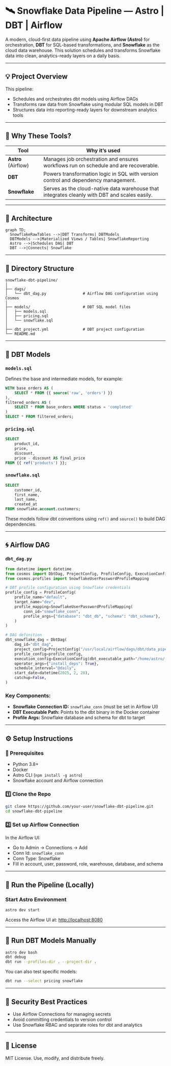 # 🛰️ Snowflake Data Pipeline — Astro | DBT | Airflow

A modern, cloud-first data pipeline using **Apache Airflow (Astro)** for orchestration, **DBT** for SQL-based transformations, and **Snowflake** as the cloud data warehouse. This solution schedules and transforms Snowflake data into clean, analytics-ready layers on a daily basis.

---

## 💡 Project Overview

This pipeline:
- Schedules and orchestrates dbt models using Airflow DAGs
- Transforms raw data from Snowflake using modular SQL models in DBT
- Structures data into reporting-ready layers for downstream analytics tools

---

## 🤖 Why These Tools?

| Tool       | Why it’s used                                                                 |
|------------|--------------------------------------------------------------------------------|
| **Astro** (Airflow) | Manages job orchestration and ensures workflows run on schedule and are recoverable. |
| **DBT**     | Powers transformation logic in SQL with version control and dependency management. |
| **Snowflake**| Serves as the cloud-native data warehouse that integrates cleanly with DBT and scales easily. |

---

## 📡 Architecture

```mermaid
graph TD;
  SnowflakeRawTables -->|DBT Transforms| DBTModels
  DBTModels -->|Materialized Views / Tables| SnowflakeReporting
  Astro -->|Schedules DAG| DBT
  DBT -->|Connects| Snowflake
```

---

## 📂 Directory Structure

```
snowflake-dbt-pipeline/
│
├── dags/
│   └── dbt_dag.py                # Airflow DAG configuration using Cosmos
│
├── models/                       # DBT SQL model files
│   ├── models.sql
│   ├── pricing.sql
│   └── snowflake.sql
│
├── dbt_project.yml               # DBT project configuration
└── README.md
```

---

## 🧱 DBT Models

### `models.sql`
Defines the base and intermediate models, for example:

```sql
WITH base_orders AS (
    SELECT * FROM {{ source('raw', 'orders') }}
),
filtered_orders AS (
    SELECT * FROM base_orders WHERE status = 'completed'
)
SELECT * FROM filtered_orders;
```

### `pricing.sql`

```sql
SELECT 
    product_id,
    price,
    discount,
    price - discount AS final_price
FROM {{ ref('products') }};
```

### `snowflake.sql`

```sql
SELECT
    customer_id,
    first_name,
    last_name,
    created_at
FROM snowflake.account.customers;
```

These models follow dbt conventions using `ref()` and `source()` to build DAG dependencies.

---

## 🌀 Airflow DAG

### `dbt_dag.py`

```python
from datetime import datetime
from cosmos import DbtDag, ProjectConfig, ProfileConfig, ExecutionConfig
from cosmos.profiles import SnowflakeUserPasswordProfileMapping

# DBT profile configuration using Snowflake credentials
profile_config = ProfileConfig(
    profile_name="default",
    target_name="dev",
    profile_mapping=SnowflakeUserPasswordProfileMapping(
        conn_id="snowflake_conn",
        profile_args={"database": "dbt_db", "schema": "dbt_schema"},
    )
)

# DAG definition
dbt_snowflake_dag = DbtDag(
    dag_id="dbt_dag",
    project_config=ProjectConfig("/usr/local/airflow/dags/dbt/data_pipeline"),
    profile_config=profile_config,
    execution_config=ExecutionConfig(dbt_executable_path="/home/astro/.local/bin/dbt"),
    operator_args={"install_deps": True},
    schedule_interval="@daily",
    start_date=datetime(2025, 2, 28),
    catchup=False,
)
```

### Key Components:
- **Snowflake Connection ID:** `snowflake_conn` (must be set in Airflow UI)
- **DBT Executable Path:** Points to the dbt binary in the Docker container
- **Profile Args:** Snowflake database and schema for dbt to target

---

## ⚙️ Setup Instructions

### 🔧 Prerequisites

- Python 3.8+
- Docker
- Astro CLI (`npm install -g astro`)
- Snowflake account and Airflow connection

### 1️⃣ Clone the Repo

```bash
git clone https://github.com/your-user/snowflake-dbt-pipeline.git
cd snowflake-dbt-pipeline
```

### 2️⃣ Set up Airflow Connection

In the Airflow UI:
- Go to Admin → Connections → Add
- Conn Id: `snowflake_conn`
- Conn Type: Snowflake
- Fill in account, user, password, role, warehouse, database, and schema

---

## 🚀 Run the Pipeline (Locally)

### Start Astro Environment

```bash
astro dev start
```

Access the Airflow UI at: [http://localhost:8080](http://localhost:8080)

---

## 🧠 Run DBT Models Manually

```bash
astro dev bash
dbt debug
dbt run --profiles-dir . --project-dir .
```

You can also test specific models:
```bash
dbt run --select pricing snowflake
```

---

## 🔐 Security Best Practices

- Use Airflow Connections for managing secrets
- Avoid committing credentials to version control
- Use Snowflake RBAC and separate roles for dbt and analytics

---

## 📌 License

MIT License. Use, modify, and distribute freely.
